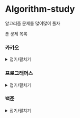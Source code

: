 # Algorithm-study
알고리즘 문제를 많이많이 풀자

푼 문제 목록  
### 카카오  
<details markdown="1">
<summary>접기/펼치기</summary>

#### Programmers level 1  

다트게임  
비밀지도  
실패율  
크레인 인형뽑기 게임  
키패드누르기  

</details>
  
### 프로그래머스  
<details markdown="1">
<summary>접기/펼치기</summary>

#### 스택/큐  
주식가격  
</details>  

### 백준  
<details markdown="1">
<summary>접기/펼치기</summary>

11404 플로이드  
2583 영역 구하기  
1182 부분집합의 합  
1669 멍멍이 쓰다듬기  
1695 팰린드롬 만들기  
  
1507 궁금한 민호  
1389 케빈 베이컨의 6단계 법칙  
2573 빙산  
1412 일방통행  
  
2661 좋은수열  
1759 암호 만들기  
3109 빵집  
15683 감시  
  
2193 이친수  
11048 이동하기  
11722 가장 긴 감소하는 부분 수열  
1932 정수 삼각형  
11053 가장 긴 증가하는 부분 수열  
11054 가장 긴 바이토닉 부분 수열  
14003 가장 긴 증가하는 부분 수열 5  
  
6359 만취한 상범  
1309 동물원  
11727 2xn 타일링 2  
9184 신나는 함수 실행  
11057 오르막 수  
  
13565 침투  
  
5557 1학년  
10448 유레카 이론  
13560 축구 게임  
10757 큰수 A+B  
  
9465 스티커  
1912 연속합  
1065 한수  
15953 상금 헌터  
  
1149 RGB 거리  
2644 촌수 계산  
1514 자물쇠  
  
11066 파일 합치기  
1849 순열  
  
2583 영역 구하기  
15685 드래곤 커브  
2660 회장뽑기  
14501 퇴사  
6118 숨바꼭질  

1463 1로 만들기  
2309 일곱 난쟁이  
6603 스도쿠  
1987 알파벳  
2580 스도쿠 
  
1010 다리 놓기  
1058 친구  
1520 내리막길  
2156 포도주 시식  
10026 적록 색약  
  
1668 트로피 진열  
1946 신입사원  
3020 개똥벌레  
10815 숫자 카드  
11403 경로 찾기  
  
1965 상자 넣기  
2096 내려가기  
2178 미로 탐색  
2869 달팽이는 올라가고 싶다  
14502 연구소  
  
2667 단지번호붙이기  
1016 제곱ㄴㄴ수  
5573 산책  
2870 수학숙제  
1812 사탕  

12015 가장 긴 증가하는 수열 2  
14002 가장 긴 증가하는 수열 4  
2455 지능형 기차  
1697 숨바꼭질  
14888 연산자 끼워넣기  
1699 제곱수의 합  
13458 시험 감독  

1388 바닥 장식  
1507 궁금한 민호  
1890 점프  
3372 보드점프  
1915 가장 큰 정사각형  
2188 축사 배정  
1932 정수 삼각형  
7568 덩치 
7562 나이트의 이동  
9205 맥주 마시면서 걸어가기  
2667 단지번호붙이기  

</details>



